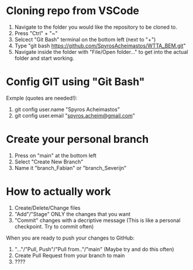 # Cloning repo from VSCode
1. Navigate to the folder you would like the repository to be cloned to.
2. Press "Ctrl" + "~"
3. Selcect "Git Bash" terminal on the bottom left (next to "+")
4. Type "git bash https://github.com/SpyrosAcheimastos/WTTA_BEM.git"
5. Navigate inside the folder with "File/Open folder..." to get into the actual folder and start working.

# Config GIT using "Git Bash"
Exmple (quotes are needed!):
1. git config user.name "Spyros Acheimastos"
2. git config user.email "spyros.acheim@gmail.com"

# Create your personal branch
1. Press on "main" at the bottom left
2. Select "Create New Branch"
3. Name it "branch_Fabian" or "branch_Severijn"

# How to actually work
1. Create/Delete/Change files
2. "Add"/"Stage" ONLY the changes that you want
3. "Commit" changes with a decriptive message (This is like a personal checkpoint. Try to commit often)

When you are ready to push your changes to GitHub:
1. "..."/"Pull, Push"/"Pull from.."/"main" (Maybe try and do this often)
2. Create Pull Request from your branch to main
3. ????